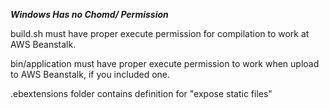 

***Windows Has no Chomd/ Permission***

build.sh must have proper execute permission for compilation to work at AWS Beanstalk.

bin/application must have proper execute permission to work when upload to AWS Beanstalk, if you included one.

.ebextensions folder contains definition for "expose static files"


